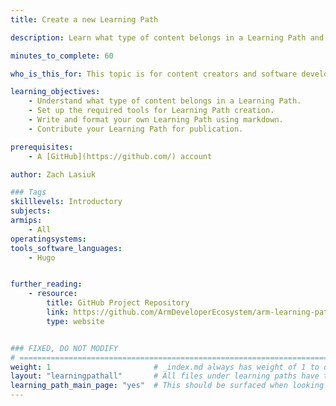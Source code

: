 ```yaml
---
title: Create a new Learning Path

description: Learn what type of content belongs in a Learning Path and how to format it.

minutes_to_complete: 60

who_is_this_for: This topic is for content creators and software developers who want to share Arm related information as a step-by-step guide called a Learning Path.

learning_objectives: 
    - Understand what type of content belongs in a Learning Path.
    - Set up the required tools for Learning Path creation.
    - Write and format your own Learning Path using markdown.
    - Contribute your Learning Path for publication.

prerequisites:
    - A [GitHub](https://github.com/) account

author: Zach Lasiuk

### Tags
skilllevels: Introductory
subjects: 
armips:
    - All
operatingsystems:
tools_software_languages:
    - Hugo


further_reading:
    - resource:
        title: GitHub Project Repository
        link: https://github.com/ArmDeveloperEcosystem/arm-learning-paths
        type: website


### FIXED, DO NOT MODIFY
# ================================================================================
weight: 1                       # _index.md always has weight of 1 to order correctly
layout: "learningpathall"       # All files under learning paths have this same wrapper
learning_path_main_page: "yes"  # This should be surfaced when looking for related content. Only set for _index.md of learning path content.
---
```

